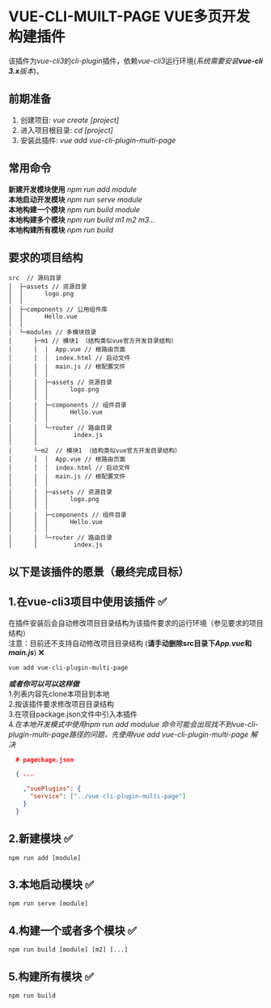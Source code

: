 # VUE-CLI-MUILT-PAGE VUE多页开发构建插件
该插件为*vue-cli3*的*cli-plugin*插件，依赖*vue-cli3*运行环境(*系统需要安装**vue-cli 3.x**版本*)。<br>
## 前期准备
1. 创建项目: *vue create [project]* <br>
2. 进入项目根目录: *cd [project]* <br>
3. 安装此插件:  *vue add vue-cli-plugin-multi-page* <br>
## 常用命令
**新建开发模块使用** *npm run add module*<br>
**本地启动开发模块** *npm run serve module*<br>
**本地构建一个模块** *npm run build module*<br>
**本地构建多个模块** *npm run build m1 m2 m3...*<br>
**本地构建所有模块** *npm run build*<br>

## 要求的项目结构
```
src  // 源码目录
│  ├─assets // 资源目录
│  │      logo.png
│  │
│  ├─components // 公用组件库
│  │      Hello.vue
│  │
│  └─modules // 多模块目录
│      ├─m1 // 模块1 （结构类似vue官方开发目录结构）
│      │  │  App.vue // 根路由页面
│      │  │  index.html // 启动文件
│      │  │  main.js // 根配置文件
│      │  │
│      │  ├─assets // 资源目录
│      │  │      logo.png
│      │  │
│      │  ├─components // 组件目录
│      │  │      Hello.vue
│      │  │
│      │  └─router // 路由目录
│      │          index.js
│      │
│      └─m2  // 模块1 （结构类似vue官方开发目录结构）
│      │  │  App.vue // 根路由页面
│      │  │  index.html // 启动文件
│      │  │  main.js // 根配置文件
│      │  │
│      │  ├─assets // 资源目录
│      │  │      logo.png
│      │  │
│      │  ├─components // 组件目录
│      │  │      Hello.vue
│      │  │
│      │  └─router // 路由目录
│      │          index.js
```
## 以下是该插件的愿景（最终完成目标）

## 1.在vue-cli3项目中使用该插件 ✅
在插件安装后会自动修改项目目录结构为该插件要求的运行环境（参见要求的项目结构）<br>
注意：目前还不支持自动修改项目目录结构 (**请手动删除src目录下*App.vue*和*main.js***) ❌
```
vue add vue-cli-plugin-multi-page 
```
***或者你可以可以这样做***<br>
1.列表内容先clone本项目到本地<br>
2.按该插件要求修改项目目录结构<br>
3.在项目package.json文件中引入本插件<br>
4.*在本地开发模式中使用npm run add modulue 命令可能会出现找不到vue-cli-plugin-multi-page路径的问题，先使用vue add vue-cli-plugin-multi-page 解决*
</span>
``` json
  # pageckage.json

  { ...

    ,"vuePlugins": {
      "service": ["../vue-cli-plugin-multi-page"]
    }
  }
```

## 2.新建模块 ✅
```npm
npm run add [module]
```
## 3.本地启动模块 ✅
```npm
npm run serve [module] 
```
## 4.构建一个或者多个模块 ✅
```npm
npm run build [module] [m2] [...]
```
## 5.构建所有模块 ✅
```npm
npm run build
```
